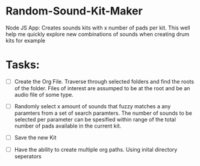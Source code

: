 # Random-Sound-Kit-Maker
Node JS App: Creates sounds kits with x number of pads per kit. This well help me quickly explore new combinations of sounds when creating drum kits for example

# Tasks:
 - [ ] Create the Org File. Traverse through selected folders and find the roots of the folder. Files of interest are assumped   to be at the root and be an audio file of some type. 
      
 - [ ] Randomly select x amount of sounds that fuzzy matches a any paramters from a set of search paramters. The number of sounds to be selected per parameter can be spesified within range of the total number of pads available in the current kit.
 
 - [ ] Save the new Kit 
 
 - [ ] Have the ability to create multiple org paths. Using inital directory seperators
 
